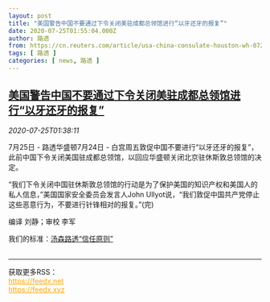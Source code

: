 ```yaml
---
layout: post
title: "美国警告中国不要通过下令关闭美驻成都总领馆进行“以牙还牙的报复”"
date: 2020-07-25T01:55:04.000Z
author: 路透
from: https://cn.reuters.com/article/usa-china-consulate-houston-wh-0725-idCNKCS24Q026
tags: [ 路透 ]
categories: [ news, 路透 ]
---
```

<!--1595642104000-->
[美国警告中国不要通过下令关闭美驻成都总领馆进行“以牙还牙的报复”](https://cn.reuters.com/article/usa-china-consulate-houston-wh-0725-idCNKCS24Q026)
------

<div>
<div><i>2020-07-25T01:38:11</i></div><div class="StandardArticleBody_body"><p>7月25日 - 路透华盛顿7月24日 - 白宫周五敦促中国不要进行“以牙还牙的报复”，此前中国下令关闭美国驻成都总领馆，以回应华盛顿关闭北京驻休斯敦总领馆的决定。 </p><p>“我们下令关闭中国驻休斯敦总领馆的行动是为了保护美国的知识产权和美国人的私人信息，”美国国家安全委员会发言人John Ullyot说，“我们敦促中国共产党停止这些恶意行为，不要进行针锋相对的报复。”(完) </p><div class="Attribution_container"><div class="Attribution_attribution"><p class="Attribution_content">编译 刘静；审校 李军 </p></div></div><div class="StandardArticleBody_trustBadgeContainer"><span class="StandardArticleBody_trustBadgeTitle">我们的标准：</span><span class="trustBadgeUrl"><a href="https://www.thomsonreuters.cn/content/dam/openweb/documents/pdf/china/brochures/about-us-1.pdf">汤森路透“信任原则”</a></span></div></div><br><hr><div>获取更多RSS：<br><a href="https://feedx.net" style="color:orange" target="_blank">https://feedx.net</a> <br><a href="https://feedx.xyz" style="color:orange" target="_blank">https://feedx.xyz</a><br></div>
</div>
